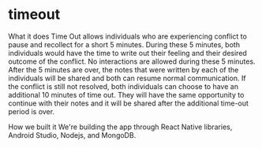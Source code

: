 # timeout
What it does
Time Out allows individuals who are experiencing conflict to pause and recollect for a short 5 minutes. During these 5 minutes, both individuals would have the time to write out their feeling and their desired outcome of the conflict. No interactions are allowed during these 5 minutes. After the 5 minutes are over, the notes that were written by each of the individuals will be shared and both can resume normal communication. If the conflict is still not resolved, both individuals can choose to have an additional 10 minutes of time out. They will have the same opportunity to continue with their notes and it will be shared after the additional time-out period is over.

How we built it
We're building the app through React Native libraries, Android Studio, Nodejs, and MongoDB.
